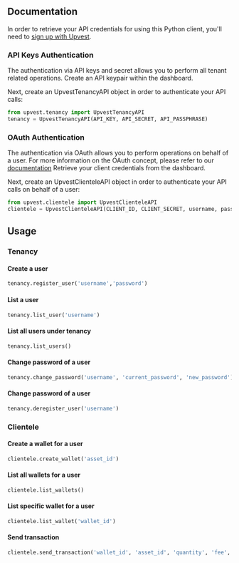 Documentation
------
In order to retrieve your API credentials for using this Python client, you'll need to [sign up with Upvest](https://login.upvest.co/sign-up).

### API Keys Authentication
The authentication via API keys and secret allows you to perform all tenant related operations.
Create an API keypair within the dashboard.

Next, create an UpvestTenancyAPI object in order to authenticate your API calls:
```python
from upvest.tenancy import UpvestTenancyAPI
tenancy = UpvestTenancyAPI(API_KEY, API_SECRET, API_PASSPHRASE)
```

### OAuth Authentication
The authentication via OAuth allows you to perform operations on behalf of a user.
For more information on the OAuth concept, please refer to our [documentation](https://doc.upvest.co/docs/oauth2-authentication)
Retrieve your client credentials from the dashboard.

Next, create an UpvestClienteleAPI object in order to authenticate your API calls on behalf of a user:
```python
from upvest.clientele import UpvestClienteleAPI
clientele = UpvestClienteleAPI(CLIENT_ID, CLIENT_SECRET, username, password)
```

Usage
------
### Tenancy
#### Create a user
```python
tenancy.register_user('username','password')
```
#### List a user
```python
tenancy.list_user('username')
```
#### List all users under tenancy
```python
tenancy.list_users()
```
#### Change password of a user
```python
tenancy.change_password('username', 'current_password', 'new_password')
```
#### Change password of a user
```python
tenancy.deregister_user('username')
```

### Clientele
#### Create a wallet for a user
```python
clientele.create_wallet('asset_id')
```
#### List all wallets for a user
```python
clientele.list_wallets()
```
#### List specific wallet for a user
```python
clientele.list_wallet('wallet_id')
```
#### Send transaction
```python
clientele.send_transaction('wallet_id', 'asset_id', 'quantity', 'fee', 'recipient')
```
